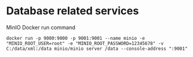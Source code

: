 # Database related services

MinIO Docker run command

```
docker run -p 9000:9000 -p 9001:9001 --name minio -e "MINIO_ROOT_USER=root" -e "MINIO_ROOT_PASSWORD=12345678" -v C:/data/xml:/data minio/minio server /data --console-address ":9001"
```